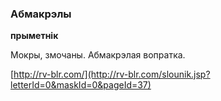 ### Абмакрэлы
**прыметнік**

Мокры, змочаны. Абмакрэлая вопратка.

<a rel="author">[http://rv-blr.com/](http://rv-blr.com/slounik.jsp?letterId=0&maskId=0&pageId=37)</a>
